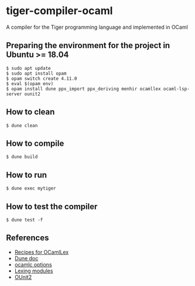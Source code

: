# tiger-compiler-ocaml

A compiler for the Tiger programming language and implemented in OCaml

## Preparing the environment for the project in Ubuntu >= 18.04

```
$ sudo apt update
$ sudo apt install opam
$ opam switch create 4.11.0
$ eval $(opam env)
$ opam install dune ppx_import ppx_deriving menhir ocamllex ocaml-lsp-server ounit2
```

## How to clean

```
$ dune clean
```

## How to compile

```
$ dune build
```

## How to run

```
$ dune exec mytiger
```

## How to test the compiler

```
$ dune test -f
```

## References

 - [Recipes for OCamlLex](https://medium.com/@huund/recipes-for-ocamllex-bb4efa0afe53)
 - [Dune doc](https://dune.readthedocs.io/en/stable/index.html)
 - [ocamlc options](https://ocaml.jp/refman/ch08s02.html)
 - [Lexing modules](https://ocaml.jp/?Lexing)
 - [OUnit2](https://github.com/gildor478/ounit)
